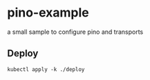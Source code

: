 # pino-example
a small sample to configure pino and transports

## Deploy
```
kubectl apply -k ./deploy
```
